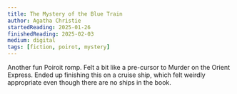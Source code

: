 ```yaml
---
title: The Mystery of the Blue Train
author: Agatha Christie
startedReading: 2025-01-26
finishedReading: 2025-02-03
medium: digital
tags: [fiction, poirot, mystery]
---
```


Another fun Poiroit romp. Felt a bit like a pre-cursor to Murder on the Orient Express. Ended up finishing this on a cruise ship, which felt weirdly appropriate even though there are no ships in the book.
